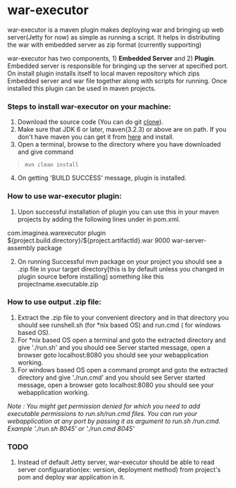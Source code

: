 war-executor
=========
war-executor is a maven plugin makes deploying war and bringing up web server(Jetty for now) as simple as running a script. It helps in distributing the war with embedded server as zip format (currently supporting)
 
war-executor has two components, 1) **Embedded Server** and 2) **Plugin**. Embedded server is responsible for bringing up the server at specified port. On install plugin installs itself to local
maven repository which zips Embedded server and war file together along with scripts for running. Once installed this plugin can be used in maven projects. 

### Steps to install war-executor on your machine:
1. Download the source code (You can do git <a href='http://git-scm.com/docs/git-clone'>clone</a>).
2. Make sure that JDK 6 or later, maven(3.2.3) or above are on path. If you don't have maven you can get it from <a href='http://maven.apache.org/download.cgi'>here</a> and install.
3. Open a terminal, browse to the directory where you have downloaded 
and give command  
> ```mvn clean install```   
4. On getting 'BUILD SUCCESS' message, plugin is installed.

### How to use war-executor plugin:
1. Upon successful installation of plugin you can use this in your maven projects by adding the following lines under <plugins>  </plugin> in pom.xml.
<plugin>
	<groupId>com.imaginea.warexecutor</groupId>
		<artifactId>plugin</artifactId>
			<configuration>
				<warFile>${project.build.directory}/${project.artifactId}.war</warFile>
				<defaultPort>9000</defaultPort>
			</configuration>
			<executions>
				<execution>
					<goals>
						<goal>war-server-assembly</goal>
					</goals>
				<phase>package</phase>
				</execution>
			</executions>
</plugin>

2. On running Successful mvn package on your project you should see a .zip file in your target directory[this is by default unless you changed in plugin source before installing] something like this projectname.executable.zip

### How to use output .zip file:
1. Extract the .zip file to your convenient directory and in that directory you should see runshell.sh (for *nix based OS) and run.cmd ( for windows based OS).
2. For *nix based OS
open a terminal and goto the extracted directory and give './run.sh' and you should see Server started message, open a browser goto localhost:8080 you should see your webapplication working.
3. For windows based OS
open a command prompt and goto the extracted directory and give './run.cmd' and you should see Server started message, open a browser goto localhost:8080 you should see your webapplication working.

*Note : You might get permission denied for which you need to add executable permissions to run.sh/run.cmd files.
You can run your webapplication at any port by passing it as argument to run.sh /run.cmd.
Example './run.sh 8045' or './run.cmd 8045'*

### TODO
1. Instead of default Jetty server, war-executor should be able to read server configuaration(ex: version,  deployment method) from project's pom and deploy war application in it.
